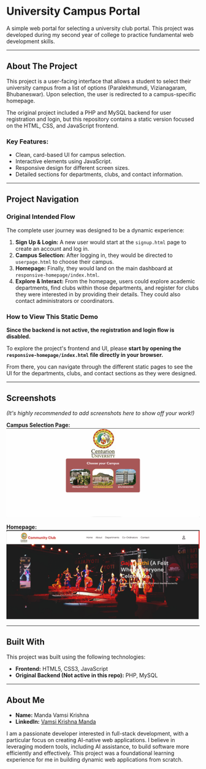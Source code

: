 # University Campus Portal

A simple web portal for selecting a university club portal. This project was developed during my second year of college to practice fundamental web development skills.

---

## About The Project

This project is a user-facing interface that allows a student to select their university campus from a list of options (Paralekhmundi, Vizianagaram, Bhubaneswar). Upon selection, the user is redirected to a campus-specific homepage.

The original project included a PHP and MySQL backend for user registration and login, but this repository contains a static version focused on the HTML, CSS, and JavaScript frontend.

### Key Features:
*   Clean, card-based UI for campus selection.
*   Interactive elements using JavaScript.
*   Responsive design for different screen sizes.
*   Detailed sections for departments, clubs, and contact information.

---

## Project Navigation

### Original Intended Flow
The complete user journey was designed to be a dynamic experience:
1.  **Sign Up & Login:** A new user would start at the `signup.html` page to create an account and log in.
2.  **Campus Selection:** After logging in, they would be directed to `userpage.html` to choose their campus.
3.  **Homepage:** Finally, they would land on the main dashboard at `responsive-homepage/index.html`.
4.  **Explore & Interact:** From the homepage, users could explore academic departments, find clubs within those departments, and register for clubs they were interested in by providing their details. They could also contact administrators or coordinators.

### How to View This Static Demo

**Since the backend is not active, the registration and login flow is disabled.**

To explore the project's frontend and UI, please **start by opening the `responsive-homepage/index.html` file directly in your browser.**

From there, you can navigate through the different static pages to see the UI for the departments, clubs, and contact sections as they were designed.



---

## Screenshots

*(It's highly recommended to add screenshots here to show off your work!)*

**Campus Selection Page:**
![Campus Selection](./resposive-hompage/images/campusselection_ss.png)

**Homepage:**
![Homepage](./resposive-hompage/images/homepage_ss.png)

---

## Built With

This project was built using the following technologies:

*   **Frontend:** HTML5, CSS3, JavaScript
*   **Original Backend (Not active in this repo):** PHP, MySQL

---

## About Me

*   **Name:** Manda Vamsi Krishna
*   **LinkedIn:** [Vamsi Krishna Manda](https://www.linkedin.com/in/vamsi-krishna-manda-65b391267/)

I am a passionate developer interested in full-stack development, with a particular focus on creating AI-native web applications. I believe in leveraging modern tools, including AI assistance, to build software more efficiently and effectively. This project was a foundational learning experience for me in building dynamic web applications from scratch.
